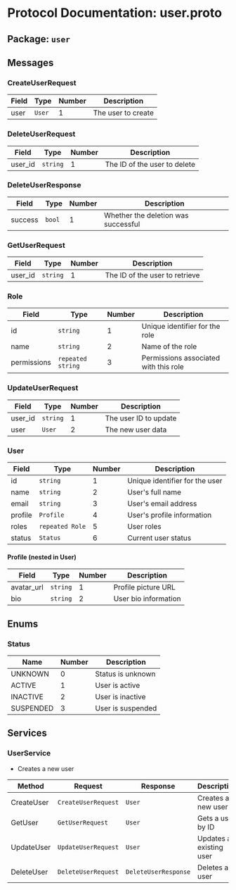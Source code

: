# Protocol Documentation: user.proto

## Package: `user`

## Messages

### CreateUserRequest

| Field | Type | Number | Description |
|-------|------|--------|-------------|
| user | `User` | 1 | The user to create |

### DeleteUserRequest

| Field | Type | Number | Description |
|-------|------|--------|-------------|
| user_id | `string` | 1 | The ID of the user to delete |

### DeleteUserResponse

| Field | Type | Number | Description |
|-------|------|--------|-------------|
| success | `bool` | 1 | Whether the deletion was successful |

### GetUserRequest

| Field | Type | Number | Description |
|-------|------|--------|-------------|
| user_id | `string` | 1 | The ID of the user to retrieve |

### Role

| Field | Type | Number | Description |
|-------|------|--------|-------------|
| id | `string` | 1 | Unique identifier for the role |
| name | `string` | 2 | Name of the role |
| permissions | `repeated string` | 3 | Permissions associated with this role |

### UpdateUserRequest

| Field | Type | Number | Description |
|-------|------|--------|-------------|
| user_id | `string` | 1 | The user ID to update |
| user | `User` | 2 | The new user data |

### User

| Field | Type | Number | Description |
|-------|------|--------|-------------|
| id | `string` | 1 | Unique identifier for the user |
| name | `string` | 2 | User's full name |
| email | `string` | 3 | User's email address |
| profile | `Profile` | 4 | User's profile information |
| roles | `repeated Role` | 5 | User roles |
| status | `Status` | 6 | Current user status |

#### Profile (nested in User)

| Field | Type | Number | Description |
|-------|------|--------|-------------|
| avatar_url | `string` | 1 | Profile picture URL |
| bio | `string` | 2 | User bio information |

## Enums

### Status

| Name | Number | Description |
|------|--------|-------------|
| UNKNOWN | 0 | Status is unknown |
| ACTIVE | 1 | User is active |
| INACTIVE | 2 | User is inactive |
| SUSPENDED | 3 | User is suspended |

## Services

### UserService

* Creates a new user

| Method | Request | Response | Description |
|--------|---------|----------|-------------|
| CreateUser | `CreateUserRequest` | `User` | Creates a new user |
| GetUser | `GetUserRequest` | `User` | Gets a user by ID |
| UpdateUser | `UpdateUserRequest` | `User` | Updates an existing user |
| DeleteUser | `DeleteUserRequest` | `DeleteUserResponse` | Deletes a user |


